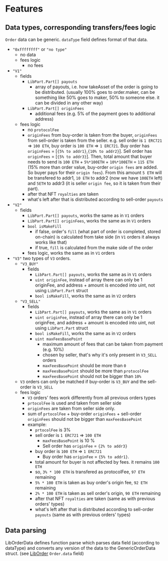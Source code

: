 # Features

## Data types, corresponding transfers/fees logic
`Order` data can be generic. `dataType` field defines format of that data.
- `"0xffffffff"` or `"no type"`
  - no data
  - fees logic
    - no fees 
- `"V1"`
  - fields
    - `LibPart.Part[] payouts`
      - array of payouts, i.e. how takeAsset of the order is going to be distributed. (usually 100% goes to order.maker, can be something like 50% goes to maker, 50% to someone else. it can be divided in any other way)
    - `LibPart.Part[] originFees`
      - additional fees (e.g. 5% of the payment goes to additional address)
  - fees logic
    - no `protocolFee`
    - `originFees` from buy-order is taken from the buyer, `originFees` from sell-order is taken from the seller. e.g. sell order is `1 ERC721` => `100 ETH`, buy order is `100 ETH` => `1 ERC721`. Buy order has `originFees` = [`{5% to addr1}`,`{10% to addr2}`]. Sell order has `originFees` = [`{5% to addr3}`]. Then, total amount that buyer needs to send is `100 ETH` + `5%*100ETH` + `10%*100ETH` = `115 ETH` (15% more than order value, buy-order `origin fees` are added. So buyer pays for their `origin fees`). From this amount `5 ETH` will be transfered to addr1, `10 ETH` to addr2 (now we have `100ETH` left) and `5ETH` to addr3 (it is seller `origin fee`, so it is taken from their part).
    - after that NFT `royalties` are taken
    - what's left after that is distributed according to sell-order `payouts`
- `"V2"`
  - fields
    - `LibPart.Part[] payouts`, works the same as in `V1` orders
    - `LibPart.Part[] originFees`, works the same as in `V1` orders
    - `bool isMakeFill`
      - if false, order's `fill` (what part of order is completed, stored on-chain) is calculated from take side (in `V1` orders it always works like that)
      - if true, `fill` is calculated from the make side of the order
    - fees logic, works the same as in `V1` orders
- `"V3"` two types of `V3` orders. 
  - `"V3_BUY"`
    - fields
      - `LibPart.Part[] payouts`, works the same as in `V1` orders
      - `uint originFee`, instead of array there can only be 1 originFee, and address + amount is encoded into uint, not using `LibPart.Part` struct
      - `bool isMakeFill`, works the same as in `V2` orders
  - `"V3_SELL"`
    - fields
      - `LibPart.Part[] payouts`, works the same as in `V1` orders
      - `uint originFee`, instead of array there can only be 1 originFee, and address + amount is encoded into uint, not using `LibPart.Part` struct
      - `bool isMakeFill`, works the same as in `V2` orders
      - `uint maxFeesBasePoint`
        - maximum amount of fees that can be taken from payment (e.g. 10%)
        - chosen by seller, that's why it's only present in `V3_SELL` orders
        - `maxFeesBasePoint` should be more than `0`
        - `maxFeesBasePoint` should be more than `protocolFee`
        - `maxFeesBasePoint` should not be bigger than `10%`
  - `V3` orders can only be matched if buy-order is `V3_BUY` and the sell-order is `V3_SELL`
  - fees logic
    - `V3` orders' fees work differently from all previous orders types
    - `prtocolFee` is used and taken from seller side
    - `originFees` are taken from seller side only.
    - sum of `prtocolFee` + buy-order `originFees` + sell-order `originFees` should not be bigger than `maxFeesBasePoint`
    - example:
      - `prtocolFee` is 3%
      - sell order is `1 ERC721` => `100 ETH`
        - `maxFeesBasePoint` is 10 %
        - Sell order has `originFee` = `{2% to addr3}`
      - buy order is `100 ETH` => `1 ERC721`
        - Buy order has `originFee` = `{5% to addr1}`. 
      - total amount for buyer is not affected by fees. it remains `100 ETH`
      - so, `3% * 100 ETH` is transfered as protocolFee, `97 ETH `remaining
      - `5% * 100 ETH` is taken as buy order's origin fee, `92 ETH` remaining
      - `2% * 100 ETH` is taken as sell order's origin, `90 ETH` remaining
      - after that NFT `royalties` are taken (same as with previous orders' types)
      - what's left after that is distributed according to sell-order `payouts` (same as with previous orders' types)



## Data parsing

LibOrderData defines function parse which parses data field (according to dataType) and converts any version of the data to the GenericOrderData struct. 
(see [LibOrder](LibOrder.md) `Order.data` field)




